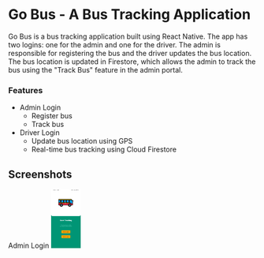 # Go Bus - A Bus Tracking Application
Go Bus is a bus tracking application built using React Native. The app has two logins: one for the admin and one for the driver. The admin is responsible for registering the bus and the driver updates the bus location. The bus location is updated in Firestore, which allows the admin to track the bus using the "Track Bus" feature in the admin portal.


### Features
* Admin Login
    * Register bus
    * Track bus
* Driver Login
    * Update bus location using GPS
    * Real-time bus tracking using Cloud Firestore


## Screenshots

Admin Login
<img src="https://raw.githubusercontent.com/Ayush7455/screenshots/main/Screenshot_20230208_203410.jpg" width="60" height="120">
